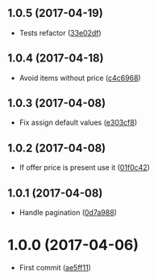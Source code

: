 <a name="1.0.5"></a>
## 1.0.5 (2017-04-19)

* Tests refactor ([33e02df](https://github.com/kikobeats/bigsurfshop-api/commit/33e02df))



<a name="1.0.4"></a>
## 1.0.4 (2017-04-18)

* Avoid items without price ([c4c6968](https://github.com/kikobeats/bigsurfshop-api/commit/c4c6968))



<a name="1.0.3"></a>
## 1.0.3 (2017-04-08)

* Fix assign default values ([e303cf8](https://github.com/kikobeats/bigsurfshop-api/commit/e303cf8))



<a name="1.0.2"></a>
## 1.0.2 (2017-04-08)

* If offer price is present use it ([01f0c42](https://github.com/kikobeats/bigsurfshop-api/commit/01f0c42))



<a name="1.0.1"></a>
## 1.0.1 (2017-04-08)

* Handle pagination ([0d7a988](https://github.com/kikobeats/bigsurfshop-api/commit/0d7a988))



<a name="1.0.0"></a>
# 1.0.0 (2017-04-06)

* First commit ([ae5ff11](https://github.com/kikobeats/bigsurfshop-api/commit/ae5ff11))



